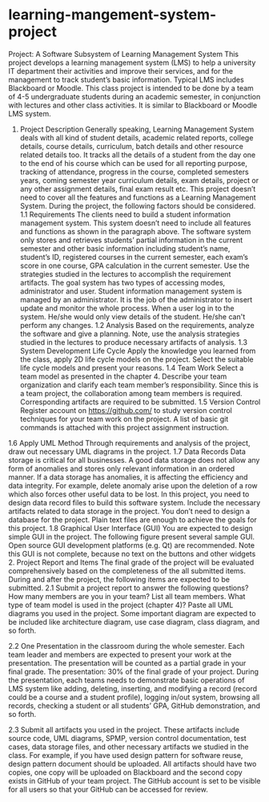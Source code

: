 # learning-mangement-system-project
Project: A Software Subsystem of Learning Management System
This project develops a learning management system (LMS) to help a university IT department their activities and improve their services, and for the management to track student’s basic information. Typical LMS includes Blackboard or Moodle. This class project is intended to be done by a team of 4-5 undergraduate students during an academic semester, in conjunction with lectures and other class activities. It is similar to Blackboard or Moodle LMS system.
1.	Project Description
Generally speaking, Learning Management System deals with all kind of student details, academic related reports, college details, course details, curriculum, batch details and other resource related details too.  It tracks all the details of a student from the day one to the end of his course which can be used for all reporting purpose, tracking of attendance, progress in the course, completed semesters years, coming semester year curriculum details, exam details, project or any other assignment details, final exam result etc. This project doesn’t need to cover all the features and functions as a Learning Management System. During the project, the following factors should be considered.
1.1	Requirements
The clients need to build a student information management system. This system doesn’t need to include all features and functions as shown in the paragraph above. The software system only stores and retrieves students’ partial information in the current semester and other basic information including student’s name, student’s ID, registered courses in the current semester, each exam’s score in one course, GPA calculation in the current semester. Use the strategies studied in the lectures to accomplish the requirement artifacts. The goal system has two types of accessing modes, administrator and user. Student information management system is managed by an administrator. It is the job of the administrator to insert update and monitor the whole process. When a user log in to the system. He/she would only view details of the student. He/she can't perform any changes.
1.2	Analysis
Based on the requirements, analyze the software and give a planning. Note, use the analysis strategies studied in the lectures to produce necessary artifacts of analysis.
1.3	System Development Life Cycle
Apply the knowledge you learned from the class, apply 2D life cycle models on the project. Select the suitable life cycle models and present your reasons.
1.4	Team Work
Select a team model as presented in the chapter 4. Describe your team organization and clarify each team member’s responsibility. Since this is a team project, the collaboration among team members is required. Corresponding artifacts are required to be submitted.
1.5	Version Control
Register account on https://github.com/ to study version control techniques for your team work on the project. A list of basic git commands is attached with this project assignment instruction.

1.6	Apply UML Method 
Through requirements and analysis of the project, draw out necessary UML diagrams in the project.
1.7	Data Records
Data storage is critical for all businesses. A good data storage does not allow any form of anomalies and stores only relevant information in an ordered manner. If a data storage has anomalies, it is affecting the efficiency and data integrity. For example, delete anomaly arise upon the deletion of a row which also forces other useful data to be lost. In this project, you need to design data record files to build this software system. Include the necessary artifacts related to data storage in the project. You don’t need to design a database for the project. Plain text files are enough to achieve the goals for this project.
1.8	Graphical User Interface (GUI)
You are expected to design simple GUI in the project. The following figure present several sample GUI. Open source GUI development platforms (e.g. Qt) are recommended. Note this GUI is not complete, because no text on the buttons and other widgets
2.	Project Report and Items
The final grade of the project will be evaluated comprehensively based on the completeness of the all submitted items. During and after the project, the following items are expected to be submitted.
2.1	Submit a project report to answer the following questions?
How many members are you in your team? List all team members.
What type of team model is used in the project (chapter 4)?
Paste all UML diagrams you used in the project. Some important diagram are expected to be included like architecture diagram, use case diagram, class diagram, and so forth.

2.2	One Presentation in the classroom during the whole semester. Each team leader and members are expected to present your work at the presentation. The presentation will be counted as a partial grade in your final grade.
The presentation: 30% of the final grade of your project.
During the presentation, each teams needs to demonstrate basic operations of LMS system like adding, deleting, inserting, and modifying a record (record could be a course and a student profile), logging in/out system, browsing all records, checking a student or all students’ GPA, GitHub demonstration, and so forth.

2.3	Submit all artifacts you used in the project. These artifacts include source code, UML diagrams, SPMP, version control documentation, test cases, data storage files, and other necessary artifacts we studied in the class. For example, if you have used design pattern for software reuse, design pattern document should be uploaded. All artifacts should have two copies, one copy will be uploaded on Blackboard and the second copy exists in GitHub of your team project. The GitHub account is set to be visible for all users so that your GitHub can be accessed for review.
